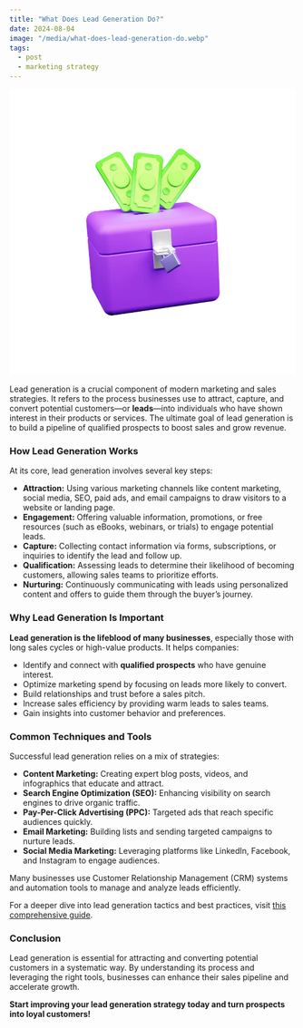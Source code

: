 ```yaml
---
title: "What Does Lead Generation Do?"
date: 2024-08-04
image: "/media/what-does-lead-generation-do.webp"
tags:
  - post
  - marketing strategy
---
```


![What Does Lead Generation Do?](/media/what-does-lead-generation-do.webp)

Lead generation is a crucial component of modern marketing and sales strategies. It refers to the process businesses use to attract, capture, and convert potential customers—or **leads**—into individuals who have shown interest in their products or services. The ultimate goal of lead generation is to build a pipeline of qualified prospects to boost sales and grow revenue.

### How Lead Generation Works

At its core, lead generation involves several key steps:

- **Attraction:** Using various marketing channels like content marketing, social media, SEO, paid ads, and email campaigns to draw visitors to a website or landing page.
- **Engagement:** Offering valuable information, promotions, or free resources (such as eBooks, webinars, or trials) to engage potential leads.
- **Capture:** Collecting contact information via forms, subscriptions, or inquiries to identify the lead and follow up.
- **Qualification:** Assessing leads to determine their likelihood of becoming customers, allowing sales teams to prioritize efforts.
- **Nurturing:** Continuously communicating with leads using personalized content and offers to guide them through the buyer’s journey.

### Why Lead Generation Is Important

**Lead generation is the lifeblood of many businesses**, especially those with long sales cycles or high-value products. It helps companies:

- Identify and connect with **qualified prospects** who have genuine interest.
- Optimize marketing spend by focusing on leads more likely to convert.
- Build relationships and trust before a sales pitch.
- Increase sales efficiency by providing warm leads to sales teams.
- Gain insights into customer behavior and preferences.

### Common Techniques and Tools

Successful lead generation relies on a mix of strategies:

- **Content Marketing:** Creating expert blog posts, videos, and infographics that educate and attract.
- **Search Engine Optimization (SEO):** Enhancing visibility on search engines to drive organic traffic.
- **Pay-Per-Click Advertising (PPC):** Targeted ads that reach specific audiences quickly.
- **Email Marketing:** Building lists and sending targeted campaigns to nurture leads.
- **Social Media Marketing:** Leveraging platforms like LinkedIn, Facebook, and Instagram to engage audiences.

Many businesses use Customer Relationship Management (CRM) systems and automation tools to manage and analyze leads efficiently.

For a deeper dive into lead generation tactics and best practices, visit [this comprehensive guide](https://leadcraftr.com/posts/lead-generation/).

### Conclusion

Lead generation is essential for attracting and converting potential customers in a systematic way. By understanding its process and leveraging the right tools, businesses can enhance their sales pipeline and accelerate growth. 

**Start improving your lead generation strategy today and turn prospects into loyal customers!**
